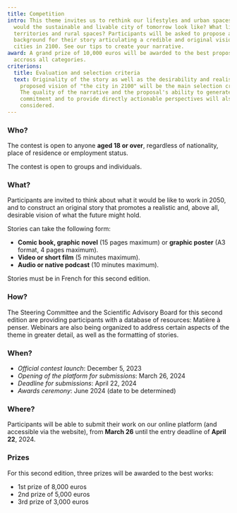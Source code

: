 ```yaml
---
title: Competition
intro: This theme invites us to rethink our lifestyles and urban spaces. What
  would the sustainable and livable city of tomorrow look like? What links to
  territories and rural spaces? Participants will be asked to propose a
  background for their story articulating a credible and original vision of
  cities in 2100. See our tips to create your narrative.
award: A grand prize of 10,000 euros will be awarded to the best proposal
  accross all categories.
criterions:
  title: Evaluation and selection criteria
  text: Originality of the story as well as the desirability and realism of the
    proposed vision of "the city in 2100" will be the main selection criteria.
    The quality of the narrative and the proposal's ability to generate
    commitment and to provide directly actionable perspectives will also be
    considered.
---
```

### Who?

The contest is open to anyone **aged 18 or over**, regardless of nationality, place of residence or employment status.

The contest is open to groups and individuals.

### What?

Participants are invited to think about what it would be like to work in 2050, and to construct an original story that promotes a realistic and, above all, desirable vision of what the future might hold.

Stories can take the following form:

* **Comic book, graphic novel** (15 pages maximum) or **graphic poster** (A3 format, 4 pages maximum).
* **Video or short film** (5 minutes maximum). 
* **Audio or native podcast** (10 minutes maximum). 

Stories must be in French for this second edition.

### How?

The Steering Committee and the Scientific Advisory Board for this second edition are providing participants with a database of resources: Matière à penser. Webinars are also being organized to address certain aspects of the theme in greater detail, as well as the formatting of stories.

### When?

* *Official contest launch*: December 5, 2023
* *Opening of the platform for submissions*: March 26, 2024
* *Deadline for submissions*: April 22, 2024
* *Awards ceremony*: June 2024 (date to be determined)

### Where?

Participants will be able to submit their work on our online platform (and accessible via the website), from **March 26** until the entry deadline of **April 22**, 2024.

### Prizes

For this second edition, three prizes will be awarded to the best works: 

* 1st prize of 8,000 euros 
* 2nd prize of 5,000 euros
* 3rd prize of 3,000 euros
